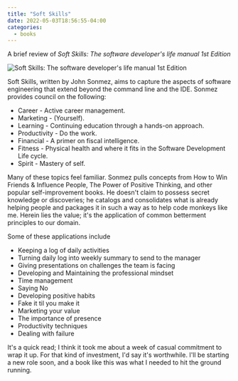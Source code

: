 ```yaml
---
title: "Soft Skills"
date: 2022-05-03T18:56:55-04:00
categories:
  - books
---
```


A brief review of _Soft Skills: The software developer's life manual 1st Edition_

![Soft Skills: The software developer's life manual 1st Edition](/img/posts/soft-skills/soft-skills-cover.png)

Soft Skills, written by John Sonmez, aims to capture the aspects of software engineering that extend beyond the command line and the IDE. Sonmez provides council on the following:
- Career - Active career management.
- Marketing - (Yourself).
- Learning - Continuing education through a hands-on approach.
- Productivity - Do the work.
- Financial - A primer on fiscal intelligence.
- Fitness - Physical health and where it fits in the Software Development Life cycle.
- Spirit - Mastery of self.

Many of these topics feel familiar. Sonmez pulls concepts from How to Win Friends & Influence People, The Power of Positive Thinking, and other popular self-improvement books. He doesn't claim to possess secret knowledge or discoveries; he catalogs and consolidates what is already helping people and packages it in such a way as to help code monkeys like me. Herein lies the value; it's the application of common betterment principles to our domain.

Some of these applications include
- Keeping a log of daily activities
- Turning daily log into weekly summary to send to the manager
- Giving presentations on challenges the team is facing
- Developing and Maintaining the professional mindset
- Time management
- Saying No
- Developing positive habits
- Fake it til you make it
- Marketing your value
- The importance of presence
- Productivity techniques
- Dealing with failure

It's a quick read; I think it took me about a week of casual commitment to wrap it up. For that kind of investment, I'd say it's worthwhile. I'll be starting a new role soon, and a book like this was what I needed to hit the ground running.
